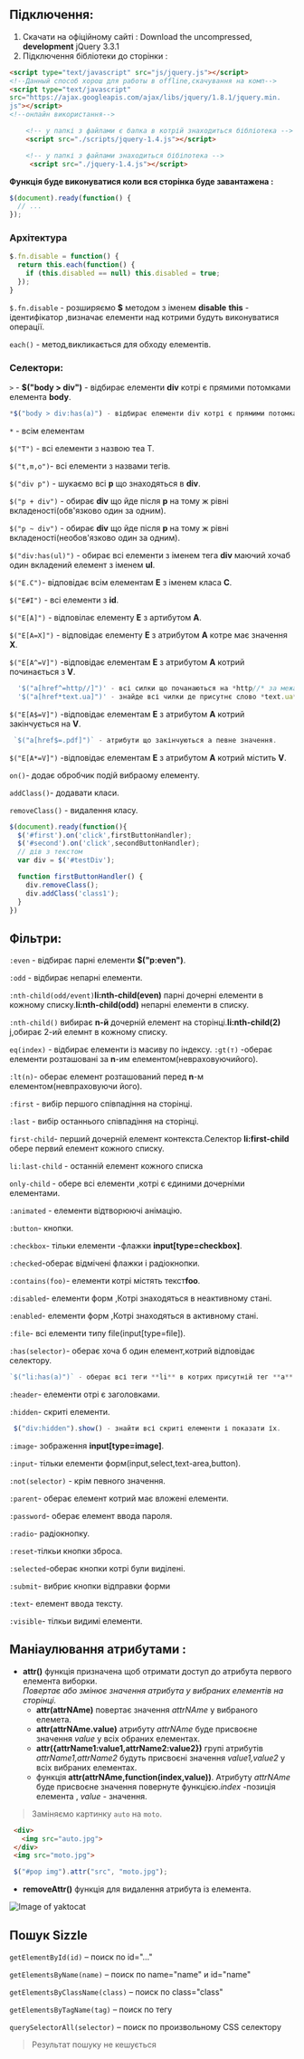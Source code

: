 ## Підключення:
1. Скачати на офіційному сайті :
Download the uncompressed, **development** jQuery 3.3.1
2. Підключення бібліотеки до сторінки :
```html
<script type="text/javascript" src="js/jquery.js"></script>
<!--Данный способ хорош для работы в offline,скачування на комп-->
<script type="text/javascript"
src="https://ajax.googleapis.com/ajax/libs/jquery/1.8.1/jquery.min.
js"></script>
<!--онлайн використання-->
```
```html
    <!-- у папкі з файлами є бапка в котрій знаходиться бібліотека -->
    <script src="./scripts/jquery-1.4.js"></script>

    <!-- у папкі з файлами знаходиться бібілотека -->
     <script src="./jquery-1.4.js"></script>
```
**Функція буде виконуватися коли вся сторінка буде завантажена :**
```js
$(document).ready(function() {
  // ...
});
```

### Архітектура
```js
$.fn.disable = function() {
  return this.each(function() {
    if (this.disabled == null) this.disabled = true;
  });
}
```
`$.fn.disable` - розширяємо **$** методом з іменем **disable**
**this** - ідентифікатор ,визначає елементи над котрими будуть виконуватися операції.

`each()` - метод,викликається для обходу елементів.

### Селектори:

`>` - **$("body > div")** - відбирає елементи **div** котрі є прямими потомками елемента **body**.
```javascript
*$("body > div:has(a)") - відбирає елементи div котрі є прямими потомками  елемента body і містять силки.*
```
`*` - всім елементам

`$("T")` - всі елементи з назвою теа T.

`$("t,m,o")`- всі елементи  з назвами тегів.

`$("div p")` - шукаємо всі **р** що знаходяться в **div**.

`$("p + div")` - обирає **div** що йде після **p** на тому ж рівні вкладеності(обв'язково один за одним).

`$("p ~ div")` -  обирає **div** що йде після **p** на тому ж рівні вкладеності(необов'язково один за одним).

`$("div:has(ul)")` - обирає всі елементи з іменем тега **div** маючий хочаб один вкладений елемент з іменем **ul**.

`$("E.C")`- відповідає всім елементам **E**  з іменем класа **C**.

 `$("E#I")` - всі елементи з **id**.

 `$("E[A]")` - відповілає елементу **E** з артибутом **A**.

 `$("E[A=X]")` - відповідає елементу **Е** з атрибутом **А** котре має значення **X**.

 `$("E[A^=V]")` -відповідає елементам **E** з атрибутом **А** котрий починається з **V**.
  ```javascript
    '$("a[href^=http//]")' - всі силки що почанаються на *http//* за межами нашого сайта.
    '$("a[href*text.ua]")' - знайде всі чилки де присутнє слово *text.ua*.
  ```

 `$("E[A$=V]")` -відповідає елементам **E** з атрибутом **А** котрий закінчується на  **V**.
  ```javascript
   `$("a[href$=.pdf]")` - атрибути що закінчуються а певне значення.
  ```

 `$("E[A*=V]")` -відповідає елементам **E** з атрибутом **А** котрий містить **V**.

 `on()`- додає обробчик подій  вибраому елементу.

  `addClass()`- додавати класи.

  `removeClass()` - видалення класу.
  ```js
  $(document).ready(function(){
    $('#first').on('click',firstButtonHandler);
    $('#second').on('click',secondButtonHandler);
    // дів з текстом
    var div = $('#testDiv');

    function firstButtonHandler() {
      div.removeClass();
      div.addClass('class1');
    }
  })
  ```
  ## Фільтри:
  `:even` - відбирає парні елементи **$("p:even")**.

`:odd` - відбирає непарні елементи.

`:nth-child(odd/event)`**li:nth-child(even)** парні дочерні елементи в кожному списку.**li:nth-child(odd)** непарні елементи в списку.

`:nth-child()` вибирає **n-й** дочерній елемент на сторінці.**li:nth-child(2)** j,обирає 2-ий елемнт в кожному списку.

`eq(index)` - відбирає елементи із масиву по індексу.
`:gt(т)` -оберає елементи розташовані за **n**-им елементом(невраховуючийого).

`:lt(n)`- оберає елемент розташований перед **n**-м елементом(невпраховуючи його).

`:first` - вибір першого співпадіння на сторінці.

`:last` - вибір останнього співпадіння на сторінці.

 `first-child`- перший дочерній елемент контекста.Селектор **li:first-child** обере первий елемент кожного списку.

 `li:last-child` - останній елемент кожного списка

`only-child` - обере всі елементи ,котрі є єдиними дочерніми елементами.

  `:animated` - елементи відтворюючі анімацію.

  `:button`- кнопки.

  `:checkbox`- тільки елементи -флажки **input[type=checkbox]**.

  `:checked`-оберає відмічені флажки і радіокнопки.

  `:contains(foo)`- елементи котрі містять текст**foo**.

  `:disabled`- елементи форм ,Котрі знаходяться в неактивному стані.

  `:enabled`-  елементи форм ,Котрі знаходяться в активному стані.

  `:file`- всі елементи типу file(input[type=file]).

  `:has(selector)`- оберає хоча б один елемент,котрий відповідає селектору.
  ```javascript
  `$("li:has(a)")` - оберає всі теги **li** в котрих присутній тег **а**.
  ```
  `:header`- елементи отрі є заголовками.

  `:hidden`- скриті елементи.

  ```javascript
   $("div:hidden").show() - знайти всі скриті елементи і показати їх.
  ```

  `:image`- зображення **input[type=image]**.

  `:input`- тільки елементи форм(input,select,text-area,button).

  `:not(selector)` - крім певного значення.

  `:parent`- оберає елемент котрий має вложені елементи.

  `:password`- оберає елемент ввода пароля.

  `:radio`- радіокнопку.

  `:reset`-тілкьи кнопки зброса.

  `:selected`-оберає кнопки <otion> котрі були виділені.

  `:submit`- вибриє кнопки відправки форми

  `:text`- елемент ввода тексту.

  `:visible`- тілкьи видимі елементи.

 ## Маніаулювання атрибутами :
 * **attr()** функція призначена щоб отримати доступ до атрибута первого елемента виборки.                             
 *Повертає або змінює значення атрибута у вибраних елементів на сторінці.*
   *  **attr(attrNAme)** повертає значення *attrNAme* у вибраного елемета.
   * **attr(attrNAme.value)** атрибуту *attrNAme*  буде присвоєне значення *value* у всіх обраних елементах.
   * **attr({attrName1:value1,attrName2:value2})** групі атрибутів *attrName1,attrName2* будуть присвоєні значення *value1,value2* у всіх вибраних елементах.
   * функція **attr(attrNAme,function(index,value))**.
   Атрибуту *attrNAme* буде присвоєне значення повернуте функцією.*index* -позиція елемента , *value* - значення.

  >Заміняємо картинку `auto` на `moto`.
   ```html
    <div>
      <img src="auto.jpg">
    </div>
    <img src="moto.jpg">
   ```
   ```javascript
    $("#pop img").attr("src", "moto.jpg");
   ```

 * **removeAttr()** функція для видалення атрибута із елемента.

![Image of yaktocat](img/jquery.png)

## Пошук Sizzle
`getElementById(id)` – поиск по id="…"

`getElementsByName(name)` – поиск по name="name" и id="name"

`getElementsByClassName(class)` – поиск по class="class"

`getElementsByTagName(tag)` – поиск по тегу

`querySelectorAll(selector)` – поиск по произвольному CSS селектору

>Результат пошуку не кешується
